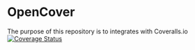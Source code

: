 # OpenCover
The purpose of this repository is to integrates with Coveralls.io
[![Coverage Status](https://coveralls.io/repos/github/YanShlain/OpeCover/badge.svg?branch=master)](https://coveralls.io/github/YanShlain/OpeCover?branch=master)
